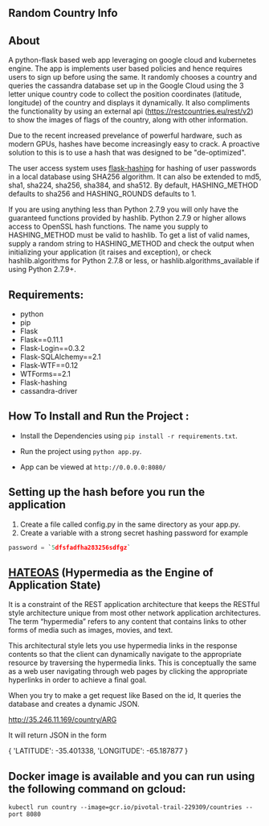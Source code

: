 ## Random Country Info

## About

A python-flask based web app leveraging on google cloud and kubernetes engine. The app is implements user based policies and hence requires users to sign up before using the same. It randomly chooses a country and queries the cassandra database set up in the Google Cloud using the 3 letter unique country code to collect the position coordinates (latitude, longitude) of the country and displays it dynamically. It also compliments the functionality by using an external api (https://restcountries.eu/rest/v2) to show the images of flags of the country, along with other information. 

Due to the recent increased prevelance of powerful hardware, such as modern GPUs, hashes have become increasingly easy to crack. A proactive solution to this is to use a hash that was designed to be "de-optimized". 

The user access system uses [flask-hashing](https://flask-hashing.readthedocs.io/en/latest/) for hashing of user passwords in a local database using SHA256 algorithm. It can also be extended to md5, sha1, sha224, sha256, sha384, and sha512. By default, HASHING_METHOD defaults to sha256 and HASHING_ROUNDS defaults to 1.

If you are using anything less than Python 2.7.9 you will only have the guaranteed functions provided by hashlib. Python 2.7.9 or higher allows access to OpenSSL hash functions. The name you supply to HASHING_METHOD must be valid to hashlib. To get a list of valid names, supply a random string to HASHING_METHOD and check the output when initializing your application (it raises and exception), or check hashlib.algorithms for Python 2.7.8 or less, or hashlib.algorithms_available if using Python 2.7.9+.


## Requirements:

* python
* pip
* Flask
* Flask==0.11.1
* Flask-Login==0.3.2
* Flask-SQLAlchemy==2.1
* Flask-WTF==0.12
* WTForms==2.1
* Flask-hashing
* cassandra-driver

## How To Install and Run the Project :


* Install the Dependencies using `pip install -r requirements.txt`.

* Run the project using `python app.py`.

* App can be viewed at `http://0.0.0.0:8080/`

## Setting up the hash before you run the application

1. Create a file called config.py in the same directory as your app.py.
2. Create a variable with a strong secret hashing password for example
```python
password = `5dfsfadfha283256sdfgz`
```

## [HATEOAS](https://en.wikipedia.org/wiki/HATEOAS) (Hypermedia as the Engine of Application State) 

It is a constraint of the REST application architecture that keeps the RESTful style architecture unique from most other network application architectures. The term “hypermedia” refers to any content that contains links to other forms of media such as images, movies, and text.

This architectural style lets you use hypermedia links in the response contents so that the client can dynamically navigate to the appropriate resource by traversing the hypermedia links. This is conceptually the same as a web user navigating through web pages by clicking the appropriate hyperlinks in order to achieve a final goal.

When you try to make a get request like 
Based on the id, It queries the database and creates a dynamic JSON.

http://35.246.11.169/country/ARG

It will return JSON in the form

{
    'LATITUDE': -35.401338, 'LONGITUDE': -65.187877
}


## Docker image is available and you can run using the following command on gcloud:

```docker
kubectl run country --image=gcr.io/pivotal-trail-229309/countries --port 8080
```

